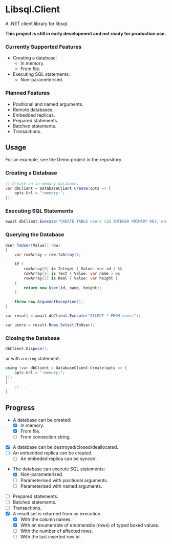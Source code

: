 ﻿# Libsql.Client

A .NET client library for libsql.

**This project is still in early development and not ready for production use.**

### Currently Supported Features

- Creating a database:
  - In memory.
  - From file.
- Executing SQL statements:
  - Non-parameterised.

### Planned Features

- Positional and named arguments.
- Remote databases.
- Embedded replicas.
- Prepared statements.
- Batched statements.
- Transactions.

## Usage

For an example, see the Demo project in the repository.

### Creating a Database

```csharp
// Create an in-memory database.
var dbClient = DatabaseClient.Create(opts => {
    opts.Url = ":memory:";
});
```

### Executing SQL Statements

```csharp
await dbClient.Execute("CREATE TABLE users (id INTEGER PRIMARY KEY, name TEXT, height REAL)");
```

### Querying the Database

```csharp
User ToUser(Value[] row)
{
    var rowArray = row.ToArray();

    if (
        rowArray[0] is Integer { Value: var id } && 
        rowArray[1] is Text { Value: var name } && 
        rowArray[2] is Real { Value: var height }
    {
        return new User(id, name, height);   
    }

    throw new ArgumentException();
}

var result = await dbClient.Execute("SELECT * FROM users");

var users = result.Rows.Select(ToUser);
```

### Closing the Database

```csharp
dbClient.Dispose();
```

or with a `using` statement:

```csharp
using (var dbClient = DatabaseClient.Create(opts => {
    opts.Url = ":memory:";
}))
{
    // ...
}
```

## Progress
- A database can be created:
  - [x] In memory.
  - [x] From file.
  - [ ] From connection string.
- [x] A database can be destroyed/closed/deallocated.
- [ ] An embedded replica can be created.
  - [ ] An embeded replica can be synced.
- The database can execute SQL statements:
  - [x] Non-parameterised.
  - [ ] Parameterised with positional arguments.
  - [ ] Parameterised with named arguments.
- [ ] Prepared statements.
- [ ] Batched statements.
- [ ] Transactions.
- [x] A result set is returned from an execution.
  - [x] With the column names.
  - [x] With an enumerable of enumerable (rows) of typed boxed values.
  - [ ] With the number of affected rows.
  - [ ] With the last inserted row id.
